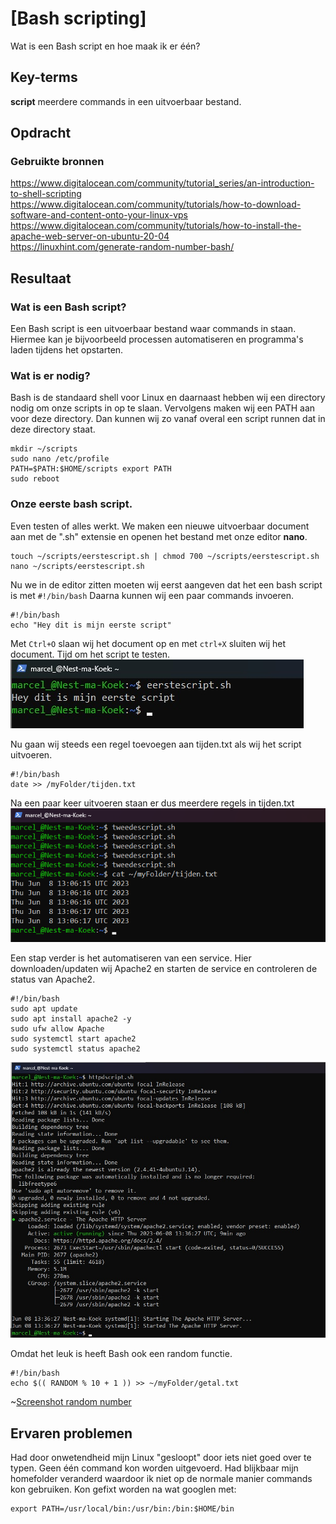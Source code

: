 # [Bash scripting]
Wat is een Bash script en hoe maak ik er één?

## Key-terms
**script** meerdere commands in een uitvoerbaar bestand.


## Opdracht
### Gebruikte bronnen
https://www.digitalocean.com/community/tutorial_series/an-introduction-to-shell-scripting  
https://www.digitalocean.com/community/tutorials/how-to-download-software-and-content-onto-your-linux-vps  
https://www.digitalocean.com/community/tutorials/how-to-install-the-apache-web-server-on-ubuntu-20-04  
https://linuxhint.com/generate-random-number-bash/  

## Resultaat
### Wat is een Bash script?
Een Bash script is een uitvoerbaar bestand waar commands in staan. Hiermee kan je bijvoorbeeld processen automatiseren en programma's laden tijdens het opstarten.

### Wat is er nodig?
Bash is de standaard shell voor Linux en daarnaast hebben wij een directory nodig om onze scripts in op te slaan. Vervolgens maken wij een PATH aan voor deze directory. Dan kunnen wij zo vanaf overal een script runnen dat in deze directory staat.
```
mkdir ~/scripts
sudo nano /etc/profile
PATH=$PATH:$HOME/scripts export PATH
sudo reboot
```

### Onze eerste bash script.
Even testen of alles werkt. We maken een nieuwe uitvoerbaar document aan met de ".sh" extensie en openen het bestand met onze editor **nano**.  
```
touch ~/scripts/eerstescript.sh | chmod 700 ~/scripts/eerstescript.sh
nano ~/scripts/eerstescript.sh
```
Nu we in de editor zitten moeten wij eerst aangeven dat het een bash script is met ```#!/bin/bash``` Daarna kunnen wij een paar commands invoeren.
```
#!/bin/bash
echo "Hey dit is mijn eerste script"
```
Met ```Ctrl+O``` slaan wij het document op en met ```ctrl+X``` sluiten wij het document. Tijd om het script te testen.
![Screenshot ons eerste script](../00_includes/LNX-07/Bash-eerstescript.jpg)

Nu gaan wij steeds een regel toevoegen aan tijden.txt als wij het script uitvoeren.
```
#!/bin/bash
date >> /myFolder/tijden.txt
```
Na een paar keer uitvoeren staan er dus meerdere regels in tijden.txt
![Screenshot tweede script](../00_includes/LNX-07/Bash-tweedescript.png)


Een stap verder is het automatiseren van een service. Hier downloaden/updaten wij Apache2 en starten de service en controleren de status van Apache2.
```
#!/bin/bash
sudo apt update
sudo apt install apache2 -y
sudo ufw allow Apache
sudo systemctl start apache2
sudo systemctl status apache2
```
![Screenshot httpdscript](../00_includes/LNX-07/bash-httpdscript.jpg)

Omdat het leuk is heeft Bash ook een random functie.

```
#!/bin/bash
echo $(( RANDOM % 10 + 1 )) >> ~/myFolder/getal.txt
```
~[Screenshot random number](../00_includes/LNX-07/Bash-randomnummer.jpg)

## Ervaren problemen
Had door onwetendheid mijn Linux "gesloopt" door iets niet goed over te typen. Geen één command kon worden uitgevoerd. Had blijkbaar mijn homefolder veranderd waardoor ik niet op de normale manier commands kon gebruiken. Kon gefixt worden na wat googlen met:
```
export PATH=/usr/local/bin:/usr/bin:/bin:$HOME/bin
```






